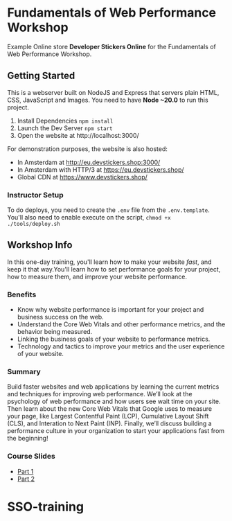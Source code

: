 # Fundamentals of Web Performance Workshop

Example Online store **Developer Stickers Online** for the Fundamentals of Web Performance Workshop.

## Getting Started

This is a webserver built on NodeJS and Express that servers plain HTML, CSS, JavaScript and Images. You need to have **Node ~20.0** to run this project.

1. Install Dependencies `npm install`
2. Launch the Dev Server `npm start`
3. Open the website at http://localhost:3000/

For demonstration purposes, the website is also hosted:

- In Amsterdam at http://eu.devstickers.shop:3000/
- In Amsterdam with HTTP/3 at https://eu.devstickers.shop/
- Global CDN at https://www.devstickers.shop/

### Instructor Setup

To do deploys, you need to create the `.env` file from the `.env.template`. You'll also need to enable execute on the script, `chmod +x ./tools/deploy.sh`

## Workshop Info
In this one-day training, you'll learn how to make your website *fast*, and keep it that way.You'll learn how to set performance goals for your project, how to measure them, and improve your website performance.
 
### Benefits
- Know why website performance is important for your project and business success on the web.
- Understand the Core Web Vitals and other performance metrics, and the behavior being measured.
- Linking the business goals of your website to performance metrics.
- Technology and tactics to improve your metrics and the user experience of your website.

### Summary
Build faster websites and web applications by learning the current metrics and techniques for improving web performance. We’ll look at the psychology of web performance and how users see wait time on your site. Then learn about the new Core Web Vitals that Google uses to measure your page, like Largest Contentful Paint (LCP), Cumulative Layout Shift (CLS), and Interation to Next Paint (INP). Finally, we’ll discuss building a performance culture in your organization to start your applications fast from the beginning!

### Course Slides
- [Part 1](https://static.frontendmasters.com/resources/2024-09-26-web-perf-v2/web-perf-v2-slides_part1.pdf)
- [Part 2](https://static.frontendmasters.com/resources/2024-09-26-web-perf-v2/web-perf-v2-slides_part2.pdf)
# SSO-training
